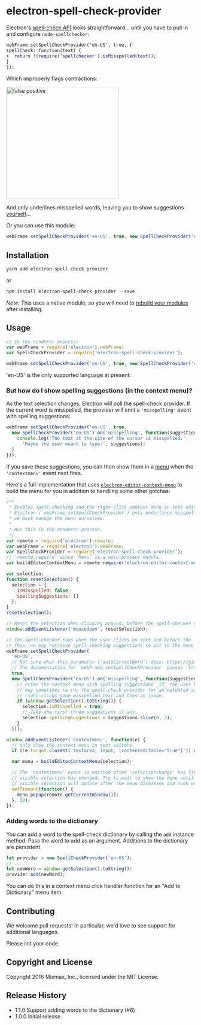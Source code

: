 # electron-spell-check-provider

Electron's [spell-check API][setSpellCheckProvider] looks straightforward… until
you have to pull in and configure `node-spellchecker`:

```diff
webFrame.setSpellCheckProvider('en-US', true, {
spellCheck: function(text) {
+  return !(require('spellchecker').isMisspelled(text));
}
});
```

Which improperly flags contractions:

<img src="docs/false_positive.png" height="300" alt="false positive">

And only underlines misspelled words, leaving you to show suggestions [yourself][DIY context menu]…

Or you can use this module:

```js
webFrame.setSpellCheckProvider('en-US', true, new SpellCheckProvider('en-US'));
```

## Installation

```js
yarn add electron-spell-check-provider
```
or
```js
npm install electron-spell-check-provider --save
```

_Note:_ This uses a native module, so you will need to [rebuild your modules][rebuild] after installing.

## Usage

```js
// In the renderer process:
var webFrame = require('electron').webFrame;
var SpellCheckProvider = require('electron-spell-check-provider');

webFrame.setSpellCheckProvider('en-US', true, new SpellCheckProvider('en-US'));
```

'en-US' is the only supported language at present.

### But how do I show spelling suggestions (in the context menu)?

As the text selection changes, Electron will poll the spell-check provider.
If the current word is misspelled, the provider will emit a `'misspelling'` event
with spelling suggestions:

```js
webFrame.setSpellCheckProvider('en-US', true,
  new SpellCheckProvider('en-US').on('misspelling', function(suggestions) {
    console.log('The text at the site of the cursor is misspelled.',
      'Maybe the user meant to type:', suggestions);
  }
}));
```

If you save these suggestions, you can then show them in a [menu][menu] when the
`'contextmenu'` event next fires.

Here's a full implementation that uses
[`electron-editor-context-menu`][electron-editor-context-menu] to build the menu
for you in addition to handling some other gotchas:

```js
/**
 * Enables spell-checking and the right-click context menu in text editors.
 * Electron (`webFrame.setSpellCheckProvider`) only underlines misspelled words;
 * we must manage the menu ourselves.
 *
 * Run this in the renderer process.
 */
var remote = require('electron').remote;
var webFrame = require('electron').webFrame;
var SpellCheckProvider = require('electron-spell-check-provider');
// `remote.require` since `Menu` is a main-process module.
var buildEditorContextMenu = remote.require('electron-editor-context-menu');

var selection;
function resetSelection() {
  selection = {
    isMisspelled: false,
    spellingSuggestions: []
  };
}
resetSelection();

// Reset the selection when clicking around, before the spell-checker runs and the context menu shows.
window.addEventListener('mousedown', resetSelection);

// The spell-checker runs when the user clicks on text and before the 'contextmenu' event fires.
// Thus, we may retrieve spell-checking suggestions to put in the menu just before it shows.
webFrame.setSpellCheckProvider(
  'en-US',
  // Not sure what this parameter (`autoCorrectWord`) does: https://github.com/atom/electron/issues/4371
  // The documentation for `webFrame.setSpellCheckProvider` passes `true` so we do too.
  true,
  new SpellCheckProvider('en-US').on('misspelling', function(suggestions) {
    // Prime the context menu with spelling suggestions _if_ the user has selected text. Electron
    // may sometimes re-run the spell-check provider for an outdated selection e.g. if the user
    // right-clicks some misspelled text and then an image.
    if (window.getSelection().toString()) {
      selection.isMisspelled = true;
      // Take the first three suggestions if any.
      selection.spellingSuggestions = suggestions.slice(0, 3);
    }
  }));

window.addEventListener('contextmenu', function(e) {
  // Only show the context menu in text editors.
  if (!e.target.closest('textarea, input, [contenteditable="true"]')) return;

  var menu = buildEditorContextMenu(selection);

  // The 'contextmenu' event is emitted after 'selectionchange' has fired but possibly before the
  // visible selection has changed. Try to wait to show the menu until after that, otherwise the
  // visible selection will update after the menu dismisses and look weird.
  setTimeout(function() {
    menu.popup(remote.getCurrentWindow());
  }, 30);
});
```

### Adding words to the dictionary

You can add a word to the spell-check dictionary by calling the `add` instance method. Pass the word to add as an argument. Additions to the dictionary are persistent.

```javascript
let provider = new SpellCheckProvider('en-US');
// ...
let newWord = window.getSelection().toString();
provider.add(newWord);
```

You can do this in a context menu click handler function for an "Add to Dictionary" menu item.

## Contributing

We welcome pull requests! In particular, we'd love to see support for additional
languages.

Please lint your code.

## Copyright and License

Copyright 2016 Mixmax, Inc., licensed under the MIT License.

[setSpellCheckProvider]: https://github.com/atom/electron/blob/master/docs/api/web-frame.md#webframesetspellcheckproviderlanguage-autocorrectword-provider
[DIY context menu]: https://github.com/atom/electron/pull/942#issuecomment-136223543
[menu]: https://github.com/atom/electron/blob/master/docs/api/menu.md
[electron-editor-context-menu]: https://github.com/mixmaxhq/electron-editor-context-menu
[rebuild]: https://github.com/atom/electron/blob/master/docs/tutorial/using-native-node-modules.md#the-easy-way

## Release History

* 1.1.0 Support adding words to the dictionary (#6)
* 1.0.0 Initial release.

